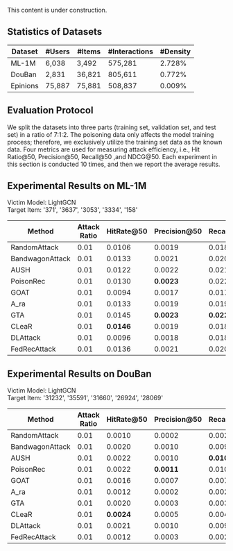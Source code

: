 This content is under construction.

<h2>Statistics of Datasets</h2>

| Dataset | #Users | #Items | #Interactions | #Density |
| --- | --- | --- | --- | --- |
| ML-1M | 6,038 | 3,492 | 575,281 | 2.728% |
| DouBan | 2,831 | 36,821 | 805,611 | 0.772% |
| Epinions | 75,887 | 75,881 | 508,837 | 0.009% |

<h2>Evaluation Protocol</h2>

We split the datasets into three parts (training set, validation set, and test set) in a ratio of 7:1:2. The poisoning data only affects the model training process; therefore, we exclusively utilize the training set data as the known data. Four metrics are used for measuring attack efficiency, i.e., Hit Ratio@50, Precision@50, Recall@50 ,and NDCG@50. Each experiment in this section is conducted 10 times, and then we report the average results.

<h2>Experimental Results on ML-1M</h2>
Victim Model: LightGCN <br>
Target Item: '371', '3637', '3053', '3334', '158' <br>

| **Method**          | **Attack Ratio** | **HitRate@50** | **Precision@50** | **Recall@50** | **NDCG@50**   |
|-----------------|------------|---------|-----------|--------|--------|
| RandomAttack    | 0.01       | 0.0106  | 0.0019    | 0.0185 | 0.0112 |
| BandwagonAttack | 0.01       | 0.0133  | 0.0021    | 0.0206 | 0.0131 |
| AUSH            | 0.01       | 0.0122  | 0.0022    | 0.0217 | 0.0169 |
| PoisonRec       | 0.01       | 0.0130  | **0.0023**    | 0.0225 | **0.0177** |
| GOAT            | 0.01       | 0.0094  | 0.0017    | 0.0173 | 0.0104 |
| A_ra            | 0.01       | 0.0133  | 0.0019    | 0.0192 | 0.0097 |
| GTA             | 0.01       | 0.0145  | **0.0023**    | **0.0227** | 0.0098 |
| CLeaR           | 0.01       | **0.0146**  | 0.0019    | 0.0188 | 0.0092 |
| DLAttack        | 0.01       | 0.0096  | 0.0018    | 0.0183 | 0.0142 |
| FedRecAttack    | 0.01       | 0.0136  | 0.0021    | 0.0207 | 0.0113 |



<h2>Experimental Results on DouBan</h2>
Victim Model: LightGCN <br>
Target Item: '31232', '35591', '31660', '26924', '28069' <br>

| **Method**          | **Attack Ratio** | **HitRate@50** | **Precision@50** | **Recall@50** | **NDCG@50**   |
|-----------------|------------|---------|-----------|--------|--------|
| RandomAttack    | 0.01       | 0.0010  | 0.0002    | 0.0021 | 0.0008 |
| BandwagonAttack | 0.01       | 0.0020  | 0.0010    | 0.0096 | 0.0088 |
| AUSH            | 0.01       | 0.0022  | 0.0010    | **0.0104** | **0.0102** |
| PoisonRec       | 0.01       | 0.0022  | **0.0011**    | 0.0103 | 0.0101 |
| GOAT            | 0.01       | 0.0016  | 0.0007    | 0.0075 | 0.0048 |
| A_ra            | 0.01       | 0.0012  | 0.0002    | 0.0024 | 0.0013 |
| GTA             | 0.01       | 0.0020  | 0.0003    | 0.0033 | 0.0012 |
| CLeaR           | 0.01       | **0.0024**  | 0.0005    | 0.0047 | 0.0020 |
| DLAttack        | 0.01       | 0.0021  | 0.0010    | 0.0099 | 0.0097 |
| FedRecAttack    | 0.01       | 0.0012  | 0.0003    | 0.0027 | 0.0013 |



